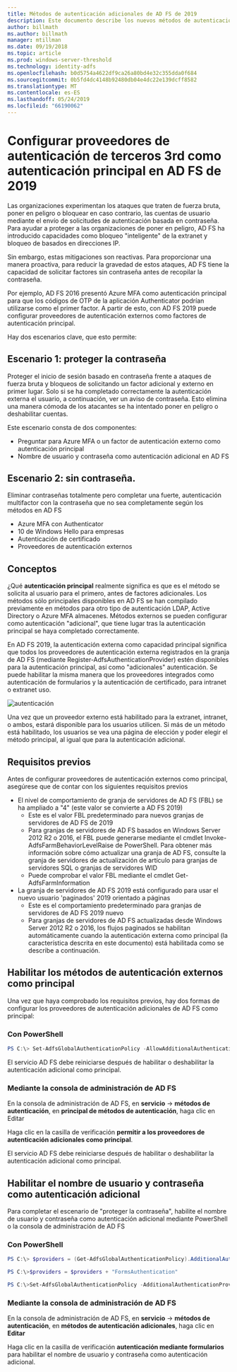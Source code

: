 ```yaml
---
title: Métodos de autenticación adicionales de AD FS de 2019
description: Este documento describe los nuevos métodos de autenticación de AD FS de 2019.
author: billmath
ms.author: billmath
manager: mtillman
ms.date: 09/19/2018
ms.topic: article
ms.prod: windows-server-threshold
ms.technology: identity-adfs
ms.openlocfilehash: b0d5754a4622df9ca26a80bd4e32c355dda0f684
ms.sourcegitcommit: 0b5fd4dc4148b92480db04e4dc22e139dcff8582
ms.translationtype: MT
ms.contentlocale: es-ES
ms.lasthandoff: 05/24/2019
ms.locfileid: "66190062"
---
```

# <a name="configure-3rd-party-authentication-providers-as-primary-authentication-in-ad-fs-2019"></a>Configurar proveedores de autenticación de terceros 3rd como autenticación principal en AD FS de 2019


Las organizaciones experimentan los ataques que traten de fuerza bruta, poner en peligro o bloquear en caso contrario, las cuentas de usuario mediante el envío de solicitudes de autenticación basada en contraseña.  Para ayudar a proteger a las organizaciones de poner en peligro, AD FS ha introducido capacidades como bloqueo "inteligente" de la extranet y bloqueo de basados en direcciones IP.  

Sin embargo, estas mitigaciones son reactivas.  Para proporcionar una manera proactiva, para reducir la gravedad de estos ataques, AD FS tiene la capacidad de solicitar factores sin contraseña antes de recopilar la contraseña.  

Por ejemplo, AD FS 2016 presentó Azure MFA como autenticación principal para que los códigos de OTP de la aplicación Authenticator podrían utilizarse como el primer factor.
A partir de esto, con AD FS 2019 puede configurar proveedores de autenticación externos como factores de autenticación principal.

Hay dos escenarios clave, que esto permite:

## <a name="scenario-1-protect-the-password"></a>Escenario 1: proteger la contraseña
Proteger el inicio de sesión basado en contraseña frente a ataques de fuerza bruta y bloqueos de solicitando un factor adicional y externo en primer lugar.  Solo si se ha completado correctamente la autenticación externa el usuario, a continuación, ver un aviso de contraseña.  Esto elimina una manera cómoda de los atacantes se ha intentado poner en peligro o deshabilitar cuentas.

Este escenario consta de dos componentes:
- Preguntar para Azure MFA o un factor de autenticación externo como autenticación principal
- Nombre de usuario y contraseña como autenticación adicional en AD FS

## <a name="scenario-2-password-free"></a>Escenario 2: sin contraseña.
Eliminar contraseñas totalmente pero completar una fuerte, autenticación multifactor con la contraseña que no sea completamente según los métodos en AD FS
- Azure MFA con Authenticator
- 10 de Windows Hello para empresas
- Autenticación de certificado
- Proveedores de autenticación externos

## <a name="concepts"></a>Conceptos
¿Qué **autenticación principal** realmente significa es que es el método se solicita al usuario para el primero, antes de factores adicionales.  Los métodos sólo principales disponibles en AD FS se han compilado previamente en métodos para otro tipo de autenticación LDAP, Active Directory o Azure MFA almacenes.  Métodos externos se pueden configurar como autenticación "adicional", que tiene lugar tras la autenticación principal se haya completado correctamente.

En AD FS 2019, la autenticación externa como capacidad principal significa que todos los proveedores de autenticación externa registrados en la granja de AD FS (mediante Register-AdfsAuthenticationProvider) estén disponibles para la autenticación principal, así como "adicionales" autenticación. Se puede habilitar la misma manera que los proveedores integrados como autenticación de formularios y la autenticación de certificado, para intranet o extranet uso.

![autenticación](media/Additional-Authentication-Methods-AD-FS/auth1.png)

Una vez que un proveedor externo está habilitado para la extranet, intranet, o ambos, estará disponible para los usuarios utilicen.  Si más de un método está habilitado, los usuarios se vea una página de elección y poder elegir el método principal, al igual que para la autenticación adicional.

## <a name="pre-requisites"></a>Requisitos previos
Antes de configurar proveedores de autenticación externos como principal, asegúrese que de contar con los siguientes requisitos previos
- El nivel de comportamiento de granja de servidores de AD FS (FBL) se ha ampliado a "4" (este valor se convierte a AD FS 2019)
    - Este es el valor FBL predeterminado para nuevos granjas de servidores de AD FS de 2019
    - Para granjas de servidores de AD FS basados en Windows Server 2012 R2 o 2016, el FBL puede generarse mediante el cmdlet Invoke-AdfsFarmBehaviorLevelRaise de PowerShell.  Para obtener más información sobre cómo actualizar una granja de AD FS, consulte la granja de servidores de actualización de artículo para granjas de servidores SQL o granjas de servidores WID 
    - Puede comprobar el valor FBL mediante el cmdlet Get-AdfsFarmInformation
- La granja de servidores de AD FS 2019 está configurado para usar el nuevo usuario 'paginados' 2019 orientado a páginas
    - Este es el comportamiento predeterminado para granjas de servidores de AD FS 2019 nuevo
    - Para granjas de servidores de AD FS actualizadas desde Windows Server 2012 R2 o 2016, los flujos paginados se habilitan automáticamente cuando la autenticación externa como principal (la característica descrita en este documento) está habilitada como se describe a continuación.

## <a name="enable-external-authentication-methods-as-primary"></a>Habilitar los métodos de autenticación externos como principal
Una vez que haya comprobado los requisitos previos, hay dos formas de configurar los proveedores de autenticación adicionales de AD FS como principal:

### <a name="using-powershell"></a>Con PowerShell


```powershell
PS C:\> Set-AdfsGlobalAuthenticationPolicy -AllowAdditionalAuthenticationAsPrimary $true
``` 


El servicio AD FS debe reiniciarse después de habilitar o deshabilitar la autenticación adicional como principal.

### <a name="using-the-ad-fs-management-console"></a>Mediante la consola de administración de AD FS
En la consola de administración de AD FS, en **servicio** -> **métodos de autenticación**, en **principal de métodos de autenticación**, haga clic en Editar

Haga clic en la casilla de verificación **permitir a los proveedores de autenticación adicionales como principal**.

El servicio AD FS debe reiniciarse después de habilitar o deshabilitar la autenticación adicional como principal.

## <a name="enable-username-and-password-as-additional-authentication"></a>Habilitar el nombre de usuario y contraseña como autenticación adicional
Para completar el escenario de "proteger la contraseña", habilite el nombre de usuario y contraseña como autenticación adicional mediante PowerShell o la consola de administración de AD FS
### <a name="using-powershell"></a>Con PowerShell



```powershell
PS C:\> $providers = (Get-AdfsGlobalAuthenticationPolicy).AdditionalAuthenticationProvider

PS C:\>$providers = $providers + "FormsAuthentication"

PS C:\>Set-AdfsGlobalAuthenticationPolicy -AdditionalAuthenticationProvider $providers
``` 

### <a name="using-the-ad-fs-management-console"></a>Mediante la consola de administración de AD FS
En la consola de administración de AD FS, en **servicio** -> **métodos de autenticación**, en **métodos de autenticación adicionales**, haga clic en  **Editar**

Haga clic en la casilla de verificación **autenticación mediante formularios** para habilitar el nombre de usuario y contraseña como autenticación adicional.
